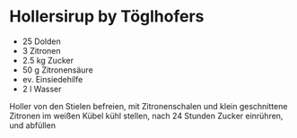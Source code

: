 # Hollersirup by Töglhofers

* 25 Dolden
* 3 Zitronen
* 2.5 kg Zucker
* 50 g Zitronensäure
* ev. Einsiedehilfe
* 2 l Wasser

Holler von den Stielen befreien, mit Zitronenschalen und klein geschnittene 
Zitronen im weißen Kübel kühl stellen, nach 24 Stunden Zucker einrühren,
und abfüllen
